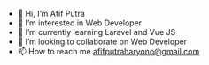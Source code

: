 - 👋 Hi, I’m Afif Putra
- 👀 I’m interested in Web Developer
- 🌱 I’m currently learning Laravel and Vue JS
- 💞️ I’m looking to collaborate on Web Developer
- 📫 How to reach me afifputraharyono@gmail.com

<!---
afifputra/afifputra is a ✨ special ✨ repository because its `README.md` (this file) appears on your GitHub profile.
You can click the Preview link to take a look at your changes.
--->
